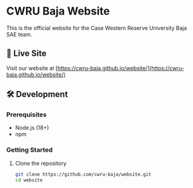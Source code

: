 # CWRU Baja Website

This is the official website for the Case Western Reserve University Baja SAE team.

## 🚀 Live Site

Visit our website at [https://cwru-baja.github.io/website/](https://cwru-baja.github.io/website/)

## 🛠️ Development

### Prerequisites
- Node.js (18+)
- npm

### Getting Started

1. Clone the repository
   ```bash
   git clone https://github.com/cwru-baja/website.git
   cd website